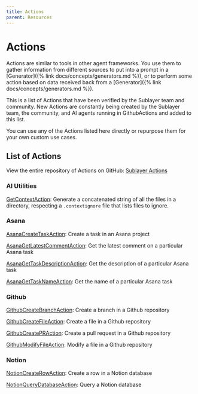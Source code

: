 ```yaml
---
title: Actions
parent: Resources
---
```


# Actions

Actions are similar to tools in other agent frameworks. You use them to gather
information from different sources to put into a prompt in a [Generator]({% link docs/concepts/generators.md %}), or to perform some
action based on data received back from a [Generator]({% link docs/concepts/generators.md %}).

This is a list of Actions that have been verified by the Sublayer team and
community. New Actions are constantly being created by the Sublayer team, the community,
and AI agents running in GithubActions and added to this list.

You can use any of the Actions listed here directly or repurpose them for your
own custom use cases.

## List of Actions
View the entire repository of Actions on GitHub: [Sublayer Actions](https://github.com/sublayerapp/sublayer_actions)

### AI Utilities

[GetContextAction](https://github.com/sublayerapp/sublayer_actions/blob/bf60fd87242ae7ab13ad544bc2e22a10c4ee2750/AI_Utilities/get_context_action.rb): Generate a concatenated string of all the files in a directory, respecting a `.contextignore` file that lists files to ignore.

### Asana

[AsanaCreateTaskAction](https://github.com/sublayerapp/sublayer_actions/blob/bf60fd87242ae7ab13ad544bc2e22a10c4ee2750/Asana/asana_create_task_action.rb): Create a task in an Asana project

[AsanaGetLatestCommentAction](https://github.com/sublayerapp/sublayer_actions/blob/bf60fd87242ae7ab13ad544bc2e22a10c4ee2750/Asana/asana_get_latest_comment_action.rb): Get the latest comment on a particular Asana task

[AsanaGetTaskDescriptionAction](https://github.com/sublayerapp/sublayer_actions/blob/bf60fd87242ae7ab13ad544bc2e22a10c4ee2750/Asana/asana_get_task_description_action.rb): Get the description of a particular Asana task

[AsanaGetTaskNameAction](https://github.com/sublayerapp/sublayer_actions/blob/bf60fd87242ae7ab13ad544bc2e22a10c4ee2750/Asana/asana_get_task_name_action.rb): Get the name of a particular Asana task

### Github

[GithubCreateBranchAction](https://github.com/sublayerapp/sublayer_actions/blob/bf60fd87242ae7ab13ad544bc2e22a10c4ee2750/Github/github_create_branch_action.rb): Create a branch in a Github repository

[GithubCreateFileAction](https://github.com/sublayerapp/sublayer_actions/blob/bf60fd87242ae7ab13ad544bc2e22a10c4ee2750/Github/github_create_file_action.rb): Create a file in a Github repository

[GithubCreatePRAction](https://github.com/sublayerapp/sublayer_actions/blob/bf60fd87242ae7ab13ad544bc2e22a10c4ee2750/Github/github_create_pr_action.rb): Create a pull request in a Github repository

[GithubModifyFileAction](https://github.com/sublayerapp/sublayer_actions/blob/bf60fd87242ae7ab13ad544bc2e22a10c4ee2750/Github/github_modify_file_action.rb): Modify a file in a Github repository

### Notion

[NotionCreateRowAction](https://github.com/sublayerapp/sublayer_actions/blob/bf60fd87242ae7ab13ad544bc2e22a10c4ee2750/Notion/notion_create_row_action.rb): Create a row in a Notion database

[NotionQueryDatabaseAction](https://github.com/sublayerapp/sublayer_actions/blob/bf60fd87242ae7ab13ad544bc2e22a10c4ee2750/Notion/notion_query_database_action.rb): Query a Notion database
